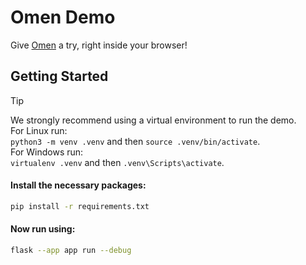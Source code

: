 # Omen Demo
Give [Omen](https://github.com/omen-osdev/omen) a try, right inside your browser!

## Getting Started

> [!TIP]
> We strongly recommend using a virtual environment to run the demo. </br>
> For Linux run:<br />```python3 -m venv .venv``` and then ```source .venv/bin/activate```. <br />
> For Windows run:<br/>```virtualenv .venv``` and then ```.venv\Scripts\activate```.


#### Install the necessary packages:
```bash
pip install -r requirements.txt
```

#### Now run using:
```bash
flask --app app run --debug
```

